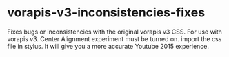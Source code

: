 # vorapis-v3-inconsistencies-fixes
Fixes bugs or inconsistencies with the original vorapis v3 CSS.
For use with vorapis v3.
Center Alignment experiment must be turned on.
import the css file in stylus.
It will give you a more accurate Youtube 2015 experience.

